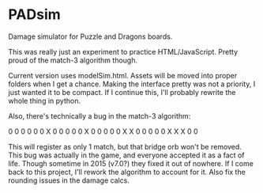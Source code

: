 # PADsim
Damage simulator for Puzzle and Dragons boards.

This was really just an experiment to practice HTML/JavaScript.
Pretty proud of the match-3 algorithm though.

Current version uses modelSim.html.
Assets will be moved into proper folders when I get a chance.
Making the interface pretty was not a priority, I just wanted it to be compact.
If I continue this, I'll probably rewrite the whole thing in python.

Also, there's technically a bug in the match-3 algorithm:

0 0 0 0 0 0
X 0 0 0 0 0
X 0 0 0 0 0
X X 0 0 0 0
0 X X X 0 0

This will register as only 1 match, but that bridge orb won't be removed.
This bug was actually in the game, and everyone accepted it as a fact of life.
Though sometime in 2015 (v7.0?) they fixed it out of nowhere.
If I come back to this project, I'll rework the algorithm to account for it.
Also fix the rounding issues in the damage calcs.